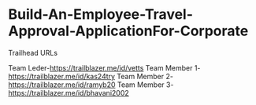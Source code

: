 # Build-An-Employee-Travel-Approval-ApplicationFor-Corporate

Trailhead URLs

Team Leder-https://trailblazer.me/id/vetts
Team Member 1-https://trailblazer.me/id/kas24try
Team Member 2-https://trailblazer.me/id/ramyb20
Team Member 3-https://trailblazer.me/id/bhavani2002
